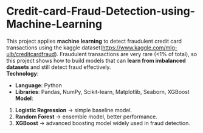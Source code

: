 # Credit-card-Fraud-Detection-using-Machine-Learning
This project applies **machine learning** to detect fraudulent credit card transactions using the kaggle dataset(https://www.kaggle.com/mlg-ulb/creditcardfraud). Fraudulent transactions are very rare (&lt;1% of total), so this project shows how to build models that can **learn from imbalanced datasets** and still detect fraud effectively.  
**Technology**:
- **Language**: Python  
- **Libraries**: Pandas, NumPy, Scikit-learn, Matplotlib, Seaborn, XGBoost
**Model**:
1. **Logistic Regression** → simple baseline model.  
2. **Random Forest** → ensemble model, better performance.  
3. **XGBoost** → advanced boosting model widely used in fraud detection.  
